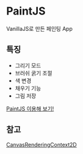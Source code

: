 # PaintJS

VanillaJS로 만든 페인팅 App

## 특징

- 그리기 모드
- 브러쉬 굵기 조절
- 색 변경
- 채우기 기능
- 그림 저장

[PaintJS 이용해 보기!](https://hanseunghoon.github.io/PaintJS/)

## 참고
[CanvasRenderingContext2D](https://developer.mozilla.org/en-US/docs/Web/API/CanvasRenderingContext2D)
